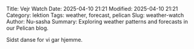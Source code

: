 Title: Vejr Watch
Date: 2025-04-10 21:21
Modified: 2025-04-10 21:21
Category: lektion
Tags: weather, forecast, pelican
Slug: weather-watch
Author: Nu-sasha
Summary: Exploring weather patterns and forecasts in our Pelican blog.

Sidst danse for vi gar hjemme. 